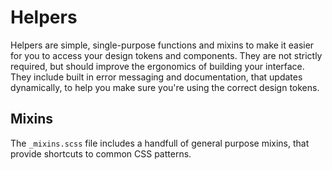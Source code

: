 # Helpers

Helpers are simple, single-purpose functions and mixins to make it easier for you to access your design tokens and components. They are not strictly required, but should improve the ergonomics of building your interface. They include built in error messaging and documentation, that updates dynamically, to help you make sure you're using the correct design tokens.

## Mixins

The `_mixins.scss` file includes a handfull of general purpose mixins, that provide shortcuts to common CSS patterns.
